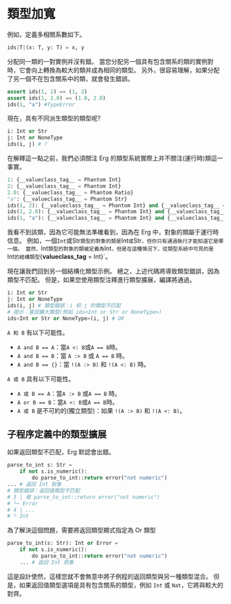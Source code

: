 # 類型加寬

例如，定義多相關系數如下。

```python
ids|T|(x: T, y: T) = x, y
```

分配同一類的一對實例并沒有錯。
當您分配另一個具有包含關系的類的實例對時，它會向上轉換為較大的類并成為相同的類型。
另外，很容易理解，如果分配了另一個不在包含關系中的類，就會發生錯誤。

```python
assert ids(1, 2) == (1, 2)
assert ids(1, 2.0) == (1.0, 2.0)
ids(1, "a") #TypeError
```

現在，具有不同派生類型的類型呢?

```python
i: Int or Str
j: Int or NoneType
ids(i, j) # ?
```

在解釋這一點之前，我們必須關注 Erg 的類型系統實際上并不關注(運行時)類這一事實。

```python
1: {__valueclass_tag__ = Phantom Int}
2: {__valueclass_tag__ = Phantom Int}
2.0: {__valueclass_tag__ = Phantom Ratio}
"a": {__valueclass_tag__ = Phantom Str}
ids(1, 2): {__valueclass_tag__ = Phantom Int} and {__valueclass_tag__ = Phantom Int} == {__valueclass_tag__ = Phantom Int}
ids(1, 2.0): {__valueclass_tag__ = Phantom Int} and {__valueclass_tag__ = Phantom Ratio} == {__valueclass_tag__ = Phantom Ratio} # Int < Ratio
ids(1, "a"): {__valueclass_tag__ = Phantom Int} and {__valueclass_tag__ = Phantom Str} == Never # 類型錯誤
```

我看不到該類，因為它可能無法準確看到，因為在 Erg 中，對象的類屬于運行時信息。
例如，一個`Int`或Str`類型的對象的類是`Int`或`Str`，但你只有通過執行才能知道它是哪一個。
當然，`Int` 類型的對象的類被定義為 `Int`，但是在這種情況下，從類型系統中可見的是 `Int` 的結構類型 `{__valueclass_tag__ = Int}`。

現在讓我們回到另一個結構化類型示例。 總之，上述代碼將導致類型錯誤，因為類型不匹配。
但是，如果您使用類型注釋進行類型擴展，編譯將通過。

```python
i: Int or Str
j: Int or NoneType
ids(i, j) # 類型錯誤：i 和 j 的類型不匹配
# 提示：嘗試擴大類型(例如 ids<Int or Str or NoneType>)
ids<Int or Str or NoneType>(i, j) # OK
```

`A 和 B` 有以下可能性。

* `A and B == A`：當`A <: B`或`A == B`時。
* `A and B == B`：當 `A :> B` 或 `A == B` 時。
* `A and B == {}`：當 `!(A :> B)` 和 `!(A <: B)` 時。

`A 或 B` 具有以下可能性。

* `A 或 B == A`：當`A :> B` 或`A == B` 時。
* `A or B == B`：當`A <: B`或`A == B`時。
* `A 或 B` 是不可約的(獨立類型)：如果 `!(A :> B)` 和 `!(A <: B)`。

## 子程序定義中的類型擴展

如果返回類型不匹配，Erg 默認會出錯。

```python
parse_to_int s: Str =
    if not s.is_numeric():
        do parse_to_int::return error("not numeric")
... # 返回 Int 對象
# 類型錯誤：返回值類型不匹配
# 3 | 做 parse_to_int::return error("not numeric")
# └─ Error
# 4 | ...
# └ Int
```

為了解決這個問題，需要將返回類型顯式指定為 Or 類型

```python
parse_to_int(s: Str): Int or Error =
    if not s.is_numeric():
        do parse_to_int::return error("not numeric")
    ... # 返回 Int 對象
```

這是設計使然，這樣您就不會無意中將子例程的返回類型與另一種類型混合。
但是，如果返回值類型選項是具有包含關系的類型，例如 `Int` 或 `Nat`，它將與較大的對齊。